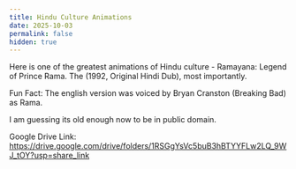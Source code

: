 ```yaml
---
title: Hindu Culture Animations
date: 2025-10-03
permalink: false
hidden: true
---
```


Here is one of the greatest animations of Hindu culture - Ramayana: Legend of Prince Rama. The (1992, Original Hindi Dub), most importantly. 

Fun Fact: The english version was voiced by Bryan Cranston (Breaking Bad) as Rama.

I am guessing its old enough now to be in public domain. 

Google Drive Link:
https://drive.google.com/drive/folders/1RSGgYsVc5buB3hBTYYFLw2LQ_9WJ_tOY?usp=share_link

